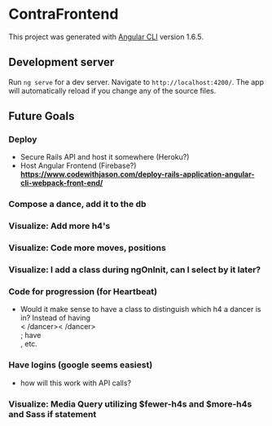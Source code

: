# ContraFrontend

This project was generated with [Angular CLI](https://github.com/angular/angular-cli) version 1.6.5.

## Development server

Run `ng serve` for a dev server. Navigate to `http://localhost:4200/`. The app will automatically reload if you change any of the source files.

## Future Goals
### Deploy
- Secure Rails API and host it somewhere (Heroku?)
- Host Angular Frontend (Firebase?)
**https://www.codewithjason.com/deploy-rails-application-angular-cli-webpack-front-end/**
### Compose a dance, add it to the db
### Visualize: Add more h4's
### Visualize: Code more moves, positions
### Visualize: I add a class during ngOnInit, can I select by it later?
### Code for progression (for Heartbeat)
- Would it make sense to have a class to distinguish which h4 a dancer is in? Instead of having <div class='first-hands4'>< /dancer>< /dancer></div>; have <div class='hands-four-one'><dancer class='h4-1'>, etc.
### Have logins (google seems easiest)
- how will this work with API calls?
### Visualize: Media Query utilizing $fewer-h4s and $more-h4s and Sass if statement
